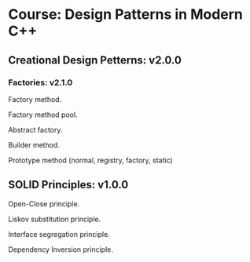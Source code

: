# Course: Design Patterns in Modern C++

## Creational Design Petterns: v2.0.0

### Factories: v2.1.0

Factory method.

Factory method pool.

Abstract factory.

Builder method.

Prototype method (normal, registry, factory, static)


## SOLID Principles: v1.0.0

Open-Close principle.

Liskov substitution principle.

Interface segregation principle.

Dependency Inversion principle.

